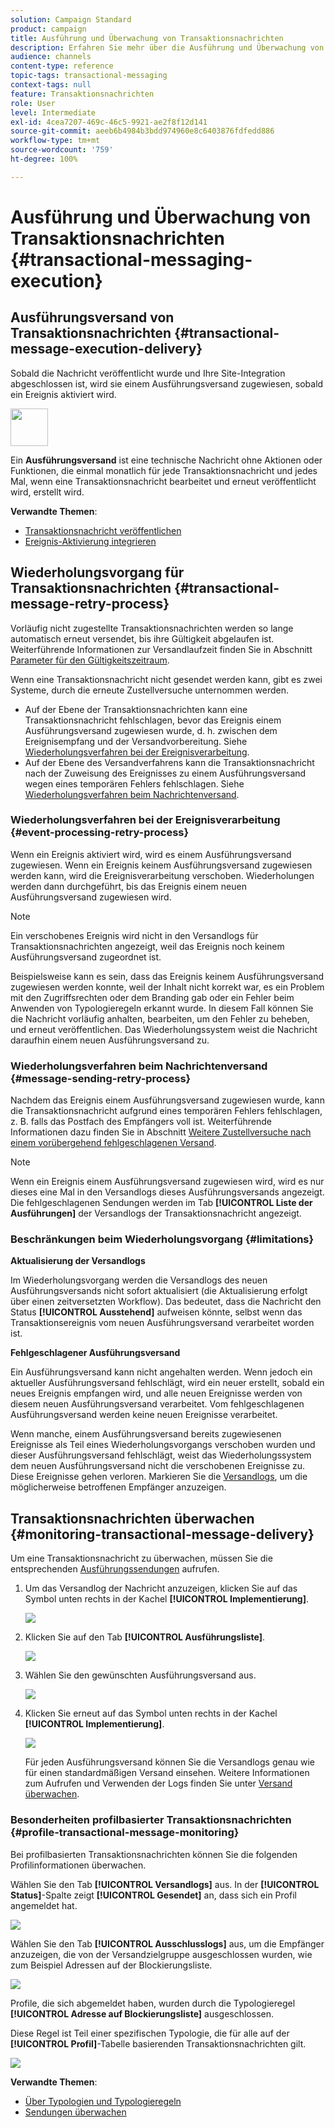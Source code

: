 ```yaml
---
solution: Campaign Standard
product: campaign
title: Ausführung und Überwachung von Transaktionsnachrichten
description: Erfahren Sie mehr über die Ausführung und Überwachung von Transaktionsnachrichten.
audience: channels
content-type: reference
topic-tags: transactional-messaging
context-tags: null
feature: Transaktionsnachrichten
role: User
level: Intermediate
exl-id: 4cea7207-469c-46c5-9921-ae2f8f12d141
source-git-commit: aeeb6b4984b3bdd974960e8c6403876fdfedd886
workflow-type: tm+mt
source-wordcount: '759'
ht-degree: 100%

---
```


# Ausführung und Überwachung von Transaktionsnachrichten {#transactional-messaging-execution}

## Ausführungsversand von Transaktionsnachrichten {#transactional-message-execution-delivery}

Sobald die Nachricht veröffentlicht wurde und Ihre Site-Integration abgeschlossen ist, wird sie einem Ausführungsversand zugewiesen, sobald ein Ereignis aktiviert wird.

<img src="assets/do-not-localize/icon_concepts.svg" width="60px">

Ein **Ausführungsversand** ist eine technische Nachricht ohne Aktionen oder Funktionen, die einmal monatlich für jede Transaktionsnachricht und jedes Mal, wenn eine Transaktionsnachricht bearbeitet und erneut veröffentlicht wird, erstellt wird.

**Verwandte Themen**:
* [Transaktionsnachricht veröffentlichen](../../channels/using/publishing-transactional-message.md#publishing-a-transactional-message)
* [Ereignis-Aktivierung integrieren](../../channels/using/getting-started-with-transactional-msg.md#integrate-event-trigger)

## Wiederholungsvorgang für Transaktionsnachrichten {#transactional-message-retry-process}

Vorläufig nicht zugestellte Transaktionsnachrichten werden so lange automatisch erneut versendet, bis ihre Gültigkeit abgelaufen ist. Weiterführende Informationen zur Versandlaufzeit finden Sie in Abschnitt [Parameter für den Gültigkeitszeitraum](../../administration/using/configuring-email-channel.md#validity-period-parameters).

Wenn eine Transaktionsnachricht nicht gesendet werden kann, gibt es zwei Systeme, durch die erneute Zustellversuche unternommen werden.

* Auf der Ebene der Transaktionsnachrichten kann eine Transaktionsnachricht fehlschlagen, bevor das Ereignis einem Ausführungsversand zugewiesen wurde, d. h. zwischen dem Ereignisempfang und der Versandvorbereitung. Siehe [Wiederholungsverfahren bei der Ereignisverarbeitung](#event-processing-retry-process).
* Auf der Ebene des Versandverfahrens kann die Transaktionsnachricht nach der Zuweisung des Ereignisses zu einem Ausführungsversand wegen eines temporären Fehlers fehlschlagen. Siehe [Wiederholungsverfahren beim Nachrichtenversand](#message-sending-retry-process).

### Wiederholungsverfahren bei der Ereignisverarbeitung              {#event-processing-retry-process}

Wenn ein Ereignis aktiviert wird, wird es einem Ausführungsversand zugewiesen. Wenn ein Ereignis keinem Ausführungsversand zugewiesen werden kann, wird die Ereignisverarbeitung verschoben. Wiederholungen werden dann durchgeführt, bis das Ereignis einem neuen Ausführungsversand zugewiesen wird.

>[!NOTE]
>
>Ein verschobenes Ereignis wird nicht in den Versandlogs für Transaktionsnachrichten angezeigt, weil das Ereignis noch keinem Ausführungsversand zugeordnet ist.

Beispielsweise kann es sein, dass das Ereignis keinem Ausführungsversand zugewiesen werden konnte, weil der Inhalt nicht korrekt war, es ein Problem mit den Zugriffsrechten oder dem Branding gab oder ein Fehler beim Anwenden von Typologieregeln erkannt wurde. In diesem Fall können Sie die Nachricht vorläufig anhalten, bearbeiten, um den Fehler zu beheben, und erneut veröffentlichen. Das Wiederholungssystem weist die Nachricht daraufhin einem neuen Ausführungsversand zu.

### Wiederholungsverfahren beim Nachrichtenversand              {#message-sending-retry-process}

Nachdem das Ereignis einem Ausführungsversand zugewiesen wurde, kann die Transaktionsnachricht aufgrund eines temporären Fehlers fehlschlagen, z. B. falls das Postfach des Empfängers voll ist. Weiterführende Informationen dazu finden Sie in Abschnitt [Weitere Zustellversuche nach einem vorübergehend fehlgeschlagenen Versand](../../sending/using/understanding-delivery-failures.md#retries-after-a-delivery-temporary-failure).

>[!NOTE]
>
>Wenn ein Ereignis einem Ausführungsversand zugewiesen wird, wird es nur dieses eine Mal in den Versandlogs dieses Ausführungsversands angezeigt. Die fehlgeschlagenen Sendungen werden im Tab **[!UICONTROL Liste der Ausführungen]** der Versandlogs der Transaktionsnachricht angezeigt.

### Beschränkungen beim Wiederholungsvorgang {#limitations}

**Aktualisierung der Versandlogs**

Im Wiederholungsvorgang werden die Versandlogs des neuen Ausführungsversands nicht sofort aktualisiert (die Aktualisierung erfolgt über einen zeitversetzten Workflow). Das bedeutet, dass die Nachricht den Status **[!UICONTROL Ausstehend]** aufweisen könnte, selbst wenn das Transaktionsereignis vom neuen Ausführungsversand verarbeitet worden ist.

**Fehlgeschlagener Ausführungsversand**

Ein Ausführungsversand kann nicht angehalten werden. Wenn jedoch ein aktueller Ausführungsversand fehlschlägt, wird ein neuer erstellt, sobald ein neues Ereignis empfangen wird, und alle neuen Ereignisse werden von diesem neuen Ausführungsversand verarbeitet. Vom fehlgeschlagenen Ausführungsversand werden keine neuen Ereignisse verarbeitet.

Wenn manche, einem Ausführungsversand bereits zugewiesenen Ereignisse als Teil eines Wiederholungsvorgangs verschoben wurden und dieser Ausführungsversand fehlschlägt, weist das Wiederholungssystem dem neuen Ausführungsversand nicht die verschobenen Ereignisse zu. Diese Ereignisse gehen verloren. Markieren Sie die [Versandlogs](#monitoring-transactional-message-delivery), um die möglicherweise betroffenen Empfänger anzuzeigen.

## Transaktionsnachrichten überwachen {#monitoring-transactional-message-delivery}

Um eine Transaktionsnachricht zu überwachen, müssen Sie die entsprechenden [Ausführungssendungen](#transactional-message-execution-delivery) aufrufen.

1. Um das Versandlog der Nachricht anzuzeigen, klicken Sie auf das Symbol unten rechts in der Kachel **[!UICONTROL Implementierung]**.

   ![](assets/message-center_access_logs.png)

1. Klicken Sie auf den Tab **[!UICONTROL Ausführungsliste]**.

   ![](assets/message-center_execution_tab.png)

1. Wählen Sie den gewünschten Ausführungsversand aus.

   ![](assets/message-center_execution_delivery.png)

1. Klicken Sie erneut auf das Symbol unten rechts in der Kachel **[!UICONTROL Implementierung]**.

   ![](assets/message-center_execution_access_logs.png)

   Für jeden Ausführungsversand können Sie die Versandlogs genau wie für einen standardmäßigen Versand einsehen. Weitere Informationen zum Aufrufen und Verwenden der Logs finden Sie unter [Versand überwachen](../../sending/using/monitoring-a-delivery.md).

### Besonderheiten profilbasierter Transaktionsnachrichten {#profile-transactional-message-monitoring}

Bei profilbasierten Transaktionsnachrichten können Sie die folgenden Profilinformationen überwachen.

Wählen Sie den Tab **[!UICONTROL Versandlogs]** aus. In der **[!UICONTROL Status]**-Spalte zeigt **[!UICONTROL Gesendet]** an, dass sich ein Profil angemeldet hat.

![](assets/message-center_marketing_sending_logs.png)

Wählen Sie den Tab **[!UICONTROL Ausschlusslogs]** aus, um die Empfänger anzuzeigen, die von der Versandzielgruppe ausgeschlossen wurden, wie zum Beispiel Adressen auf der Blockierungsliste.

![](assets/message-center_marketing_exclusion_logs.png)

Profile, die sich abgemeldet haben, wurden durch die Typologieregel **[!UICONTROL Adresse auf Blockierungsliste]** ausgeschlossen.

Diese Regel ist Teil einer spezifischen Typologie, die für alle auf der **[!UICONTROL Profil]**-Tabelle basierenden Transaktionsnachrichten gilt.

![](assets/message-center_marketing_typology.png)

**Verwandte Themen**:

* [Über Typologien und Typologieregeln](../../sending/using/about-typology-rules.md)
* [Sendungen überwachen](../../sending/using/monitoring-a-delivery.md)
